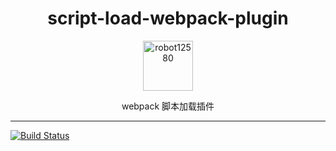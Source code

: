 <div align="center">
  <h1>script-load-webpack-plugin</h1>

  <a href="https://github.com/robot12580">
    <img
      width="80"
      alt="robot12580"
      src="https://github.com/robot12580/materials/blob/main/images/dog2.png?raw=true"
    />
  </a>

  <p>webpack 脚本加载插件</p>
</div>
<hr />

[![Build Status][build-badge]][build]


[npm]: https://www.npmjs.com/
[yarn]: https://classic.yarnpkg.com
[node]: https://nodejs.org
[build-badge]:https://img.shields.io/github/workflow/status/script-load-webpack-plugin/validate?logo=github&style=flat-square
[build]: https://github.com/robot12580/script-load-webpack-plugin/actions/workflows/ci.yml/badge.svg